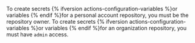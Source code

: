 To create secrets {% ifversion actions-configuration-variables %}or variables {% endif %}for a personal account repository, you must be the repository owner. To create secrets {% ifversion actions-configuration-variables %}or variables {% endif %}for an organization repository, you must have `admin` access.

